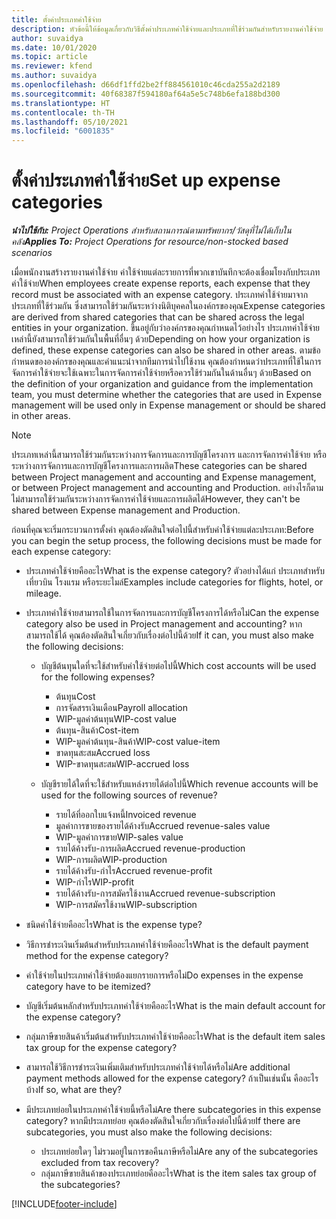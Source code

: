 ```yaml
---
title: ตั้งค่าประเภทค่าใช้จ่าย
description: หัวข้อนี้ให้ข้อมูลเกี่ยวกับวิธีตั้งค่าประเภทค่าใช้จ่ายและประเภทที่ใช้ร่วมกันสำหรับรายงานค่าใช้จ่าย
author: suvaidya
ms.date: 10/01/2020
ms.topic: article
ms.reviewer: kfend
ms.author: suvaidya
ms.openlocfilehash: d66df1ffd2be2ff884561010c46cda255a2d2189
ms.sourcegitcommit: 40f68387f594180af64a5e5c748b6efa188bd300
ms.translationtype: HT
ms.contentlocale: th-TH
ms.lasthandoff: 05/10/2021
ms.locfileid: "6001835"
---
```

# <a name="set-up-expense-categories"></a><span data-ttu-id="037e4-103">ตั้งค่าประเภทค่าใช้จ่าย</span><span class="sxs-lookup"><span data-stu-id="037e4-103">Set up expense categories</span></span>

<span data-ttu-id="037e4-104">_**นำไปใช้กับ:** Project Operations สำหรับสถานการณ์ตามทรัพยากร/วัสดุที่ไม่ได้เก็บในคลัง_</span><span class="sxs-lookup"><span data-stu-id="037e4-104">_**Applies To:** Project Operations for resource/non-stocked based scenarios_</span></span>

<span data-ttu-id="037e4-105">เมื่อพนักงานสร้างรายงานค่าใช้จ่าย ค่าใช้จ่ายแต่ละรายการที่พวกเขาบันทึกจะต้องเชื่อมโยงกับประเภทค่าใช้จ่าย</span><span class="sxs-lookup"><span data-stu-id="037e4-105">When employees create expense reports, each expense that they record must be associated with an expense category.</span></span> <span data-ttu-id="037e4-106">ประเภทค่าใช้จ่ายมาจากประเภทที่ใช้ร่วมกัน ซึ่งสามารถใช้ร่วมกันระหว่างนิติบุคคลในองค์กรของคุณ</span><span class="sxs-lookup"><span data-stu-id="037e4-106">Expense categories are derived from shared categories that can be shared across the legal entities in your organization.</span></span> <span data-ttu-id="037e4-107">ขึ้นอยู่กับว่าองค์กรของคุณกำหนดไว้อย่างไร ประเภทค่าใช้จ่ายเหล่านี้ยังสามารถใช้ร่วมกันในพื้นที่อื่นๆ ด้วย</span><span class="sxs-lookup"><span data-stu-id="037e4-107">Depending on how your organization is defined, these expense categories can also be shared in other areas.</span></span> <span data-ttu-id="037e4-108">ตามข้อกำหนดขององค์กรของคุณและคำแนะนำจากทีมการนำไปใช้งาน คุณต้องกำหนดว่าประเภทที่ใช้ในการจัดการค่าใช้จ่ายจะใช้เฉพาะในการจัดการค่าใช้จ่ายหรือควรใช้ร่วมกันในด้านอื่นๆ ด้วย</span><span class="sxs-lookup"><span data-stu-id="037e4-108">Based on the definition of your organization and guidance from the implementation team, you must determine whether the categories that are used in Expense management will be used only in Expense management or should be shared in other areas.</span></span>

> [!NOTE]
> <span data-ttu-id="037e4-109">ประเภทเหล่านี้สามารถใช้ร่วมกันระหว่างการจัดการและการบัญชีโครงการ และการจัดการค่าใช้จ่าย หรือระหว่างการจัดการและการบัญชีโครงการและการผลิต</span><span class="sxs-lookup"><span data-stu-id="037e4-109">These categories can be shared between Project management and accounting and Expense management, or between Project management and accounting and Production.</span></span> <span data-ttu-id="037e4-110">อย่างไรก็ตาม ไม่สามารถใช้ร่วมกันระหว่างการจัดการค่าใช้จ่ายและการผลิตได้</span><span class="sxs-lookup"><span data-stu-id="037e4-110">However, they can't be shared between Expense management and Production.</span></span>

<span data-ttu-id="037e4-111">ก่อนที่คุณจะเริ่มกระบวนการตั้งค่า คุณต้องตัดสินใจต่อไปนี้สำหรับค่าใช้จ่ายแต่ละประเภท:</span><span class="sxs-lookup"><span data-stu-id="037e4-111">Before you can begin the setup process, the following decisions must be made for each expense category:</span></span>

- <span data-ttu-id="037e4-112">ประเภทค่าใช้จ่ายคืออะไร</span><span class="sxs-lookup"><span data-stu-id="037e4-112">What is the expense category?</span></span> <span data-ttu-id="037e4-113">ตัวอย่างได้แก่ ประเภทสำหรับเที่ยวบิน โรงแรม หรือระยะไมล์</span><span class="sxs-lookup"><span data-stu-id="037e4-113">Examples include categories for flights, hotel, or mileage.</span></span>
- <span data-ttu-id="037e4-114">ประเภทค่าใช้จ่ายสามารถใช้ในการจัดการและการบัญชีโครงการได้หรือไม่</span><span class="sxs-lookup"><span data-stu-id="037e4-114">Can the expense category also be used in Project management and accounting?</span></span> <span data-ttu-id="037e4-115">หากสามารถใช้ได้ คุณต้องตัดสินใจเกี่ยวกับเรื่องต่อไปนี้ด้วย</span><span class="sxs-lookup"><span data-stu-id="037e4-115">If it can, you must also make the following decisions:</span></span>

    - <span data-ttu-id="037e4-116">บัญชีต้นทุนใดที่จะใช้สำหรับค่าใช้จ่ายต่อไปนี้</span><span class="sxs-lookup"><span data-stu-id="037e4-116">Which cost accounts will be used for the following expenses?</span></span>

        - <span data-ttu-id="037e4-117">ต้นทุน</span><span class="sxs-lookup"><span data-stu-id="037e4-117">Cost</span></span>
        - <span data-ttu-id="037e4-118">การจัดสรรเงินเดือน</span><span class="sxs-lookup"><span data-stu-id="037e4-118">Payroll allocation</span></span>
        - <span data-ttu-id="037e4-119">WIP-มูลค่าต้นทุน</span><span class="sxs-lookup"><span data-stu-id="037e4-119">WIP-cost value</span></span>
        - <span data-ttu-id="037e4-120">ต้นทุน-สินค้า</span><span class="sxs-lookup"><span data-stu-id="037e4-120">Cost-item</span></span>
        - <span data-ttu-id="037e4-121">WIP-มูลค่าต้นทุน-สินค้า</span><span class="sxs-lookup"><span data-stu-id="037e4-121">WIP-cost value-item</span></span>
        - <span data-ttu-id="037e4-122">ขาดทุนสะสม</span><span class="sxs-lookup"><span data-stu-id="037e4-122">Accrued loss</span></span>
        - <span data-ttu-id="037e4-123">WIP-ขาดทุนสะสม</span><span class="sxs-lookup"><span data-stu-id="037e4-123">WIP-accrued loss</span></span>

    - <span data-ttu-id="037e4-124">บัญชีรายได้ใดที่จะใช้สำหรับแหล่งรายได้ต่อไปนี้</span><span class="sxs-lookup"><span data-stu-id="037e4-124">Which revenue accounts will be used for the following sources of revenue?</span></span>

        - <span data-ttu-id="037e4-125">รายได้ที่ออกใบแจ้งหนี้</span><span class="sxs-lookup"><span data-stu-id="037e4-125">Invoiced revenue</span></span>
        - <span data-ttu-id="037e4-126">มูลค่าการขายของรายได้ค้างรับ</span><span class="sxs-lookup"><span data-stu-id="037e4-126">Accrued revenue-sales value</span></span>
        - <span data-ttu-id="037e4-127">WIP-มูลค่าการขาย</span><span class="sxs-lookup"><span data-stu-id="037e4-127">WIP-sales value</span></span>
        - <span data-ttu-id="037e4-128">รายได้ค้างรับ-การผลิต</span><span class="sxs-lookup"><span data-stu-id="037e4-128">Accrued revenue-production</span></span>
        - <span data-ttu-id="037e4-129">WIP-การผลิต</span><span class="sxs-lookup"><span data-stu-id="037e4-129">WIP-production</span></span>
        - <span data-ttu-id="037e4-130">รายได้ค้างรับ-กำไร</span><span class="sxs-lookup"><span data-stu-id="037e4-130">Accrued revenue-profit</span></span>
        - <span data-ttu-id="037e4-131">WIP-กำไร</span><span class="sxs-lookup"><span data-stu-id="037e4-131">WIP-profit</span></span>
        - <span data-ttu-id="037e4-132">รายได้ค้างรับ-การสมัครใช้งาน</span><span class="sxs-lookup"><span data-stu-id="037e4-132">Accrued revenue-subscription</span></span>
        - <span data-ttu-id="037e4-133">WIP-การสมัครใช้งาน</span><span class="sxs-lookup"><span data-stu-id="037e4-133">WIP-subscription</span></span>

- <span data-ttu-id="037e4-134">ชนิดค่าใช้จ่ายคืออะไร</span><span class="sxs-lookup"><span data-stu-id="037e4-134">What is the expense type?</span></span>
- <span data-ttu-id="037e4-135">วิธีการชำระเงินเริ่มต้นสำหรับประเภทค่าใช้จ่ายคืออะไร</span><span class="sxs-lookup"><span data-stu-id="037e4-135">What is the default payment method for the expense category?</span></span>
- <span data-ttu-id="037e4-136">ค่าใช้จ่ายในประเภทค่าใช้จ่ายต้องแยกรายการหรือไม่</span><span class="sxs-lookup"><span data-stu-id="037e4-136">Do expenses in the expense category have to be itemized?</span></span>
- <span data-ttu-id="037e4-137">บัญชีเริ่มต้นหลักสำหรับประเภทค่าใช้จ่ายคืออะไร</span><span class="sxs-lookup"><span data-stu-id="037e4-137">What is the main default account for the expense category?</span></span>
- <span data-ttu-id="037e4-138">กลุ่มภาษีขายสินค้าเริ่มต้นสำหรับประเภทค่าใช้จ่ายคืออะไร</span><span class="sxs-lookup"><span data-stu-id="037e4-138">What is the default item sales tax group for the expense category?</span></span>
- <span data-ttu-id="037e4-139">สามารถใช้วิธีการชำระเงินเพิ่มเติมสำหรับประเภทค่าใช้จ่ายได้หรือไม่</span><span class="sxs-lookup"><span data-stu-id="037e4-139">Are additional payment methods allowed for the expense category?</span></span> <span data-ttu-id="037e4-140">ถ้าเป็นเช่นนั้น คืออะไรบ้าง</span><span class="sxs-lookup"><span data-stu-id="037e4-140">If so, what are they?</span></span>
- <span data-ttu-id="037e4-141">มีประเภทย่อยในประเภทค่าใช้จ่ายนี้หรือไม่</span><span class="sxs-lookup"><span data-stu-id="037e4-141">Are there subcategories in this expense category?</span></span> <span data-ttu-id="037e4-142">หากมีประเภทย่อย คุณต้องตัดสินใจเกี่ยวกับเรื่องต่อไปนี้ด้วย</span><span class="sxs-lookup"><span data-stu-id="037e4-142">If there are subcategories, you must also make the following decisions:</span></span>

    - <span data-ttu-id="037e4-143">ประเภทย่อยใดๆ ไม่รวมอยู่ในการขอคืนภาษีหรือไม่</span><span class="sxs-lookup"><span data-stu-id="037e4-143">Are any of the subcategories excluded from tax recovery?</span></span>
    - <span data-ttu-id="037e4-144">กลุ่มภาษีขายสินค้าของประเภทย่อยคืออะไร</span><span class="sxs-lookup"><span data-stu-id="037e4-144">What is the item sales tax group of the subcategories?</span></span>


[!INCLUDE[footer-include](../includes/footer-banner.md)]
